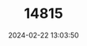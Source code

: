 ---
title: "14815"
category: "Niviventer coninga"
draft: false
date: 2024-02-22 13:03:50
languages:
  English: ["Coxing's White-bellied Rat", "Spiny Taiwan Niviventer"]
  Chinese: ["Taiwan Baifushu"]
---